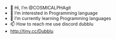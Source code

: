 - 👋 Hi, I’m @COSMICALPHAgit
- 👀 I’m interested in Programming language 
- 🌱 I’m currently learning Programming languages
- 📫 How to reach me use discord dubblu
- http://tiny.cc/Dubblu

<!---
COSMICALPHAgit/COSMICALPHAgit mainly focused on discord bot and fivem developing
--->
